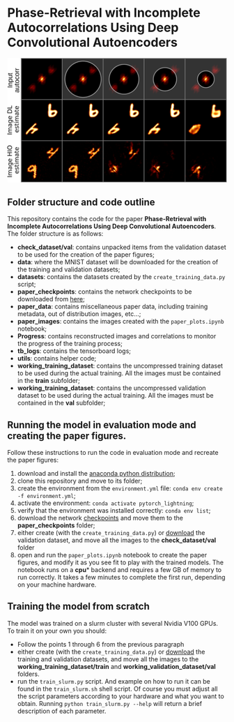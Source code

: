# Phase-Retrieval with Incomplete Autocorrelations Using Deep Convolutional Autoencoders

![HIO vs Autoencoder image reconstruction](paper_images/toc.png)

## Folder structure and code outline

This repository contains the code for the paper **Phase-Retrieval with Incomplete Autocorrelations Using Deep Convolutional Autoencoders**. The folder structure is as follows:

- **check_dataset/val**: contains unpacked items from the validation dataset to be used for the creation of the paper figures;
- **data**: where the MNIST dataset will be downloaded for the creation of the training and validation datasets;
- **datasets**: contains the datasets created by the `create_training_data.py` script;
- **paper_checkpoints**: contains the network checkpoints to be downloaded from [here](https://drive.google.com/drive/folders/1JKlFisSBgb7lJwuLsnEXAwr63Dw8Vo4o?usp=share_link);
- **paper_data**: contains miscellaneous paper data, including training metadata, out of distribution images, etc...;
- **paper_images**: contains the images created with the `paper_plots.ipynb` notebook;
- **Progress**: contains reconstructed images and correlations to monitor the progress of the training process;
- **tb_logs**: contains the tensorboard logs;
- **utils**: contains helper code;
- **working_training_dataset**: contains the uncompressed training dataset to be used during the actual training. All the images must be contained in the **train** subfolder;
- **working_training_dataset**: contains the uncompressed validation dataset to be used during the actual training. All the images must be contained in the **val** subfolder;


## Running the model in evaluation mode and creating the paper figures.

Follow these instructions to run the code in evaluation mode and recreate the paper figures:

1) download and install the [anaconda python distribution](https://www.anaconda.com/products/distribution);
2) clone this repository and move to its folder;
3) create the environment from the `environment.yml` file: `conda env create -f environment.yml`;
4) activate the environment: `conda activate pytorch_lightning`;
5) verify that the environment was installed correctly: `conda env list`;
6) download the network [checkpoints](https://drive.google.com/drive/folders/1JKlFisSBgb7lJwuLsnEXAwr63Dw8Vo4o?usp=share_link) and move them to the **paper_checkpoints** folder;
7) either create (with the `create_training_data.py`) or [download](https://drive.google.com/drive/folders/1QV1E2rJL5KyUfqg0Lnih8Pyo7VklWx7B?usp=share_link) the validation dataset, and move all the images to the **check_dataset/val** folder
8) open and run the `paper_plots.ipynb` notebook to create the paper figures, and modify it as you see fit to play with the trained models. The notebook runs on a **cpu*** backend and requires a few GB of memory to run correctly. It takes a few minutes to complete the first run, depending on your machine hardware.

## Training the model from scratch

The model was trained on a slurm cluster with several Nvidia V100 GPUs. To train it on your own you should:

- Follow the points 1 through 6 from the previous paragraph
- either create (with the `create_training_data.py`) or [download](https://drive.google.com/drive/folders/1QV1E2rJL5KyUfqg0Lnih8Pyo7VklWx7B?usp=share_link) the training and validation datasets, and move all the images to the **working_training_dataset/train** and **working_validation_dataset/val** folders.
- run the `train_slurm.py` script. And example on how to run it can be found in the `train_slurm.sh` shell script. Of course you must adjust all the script parameters according to your hardware and what you want to obtain. Running `python train_slurm.py --help` will return a brief description of each parameter.
